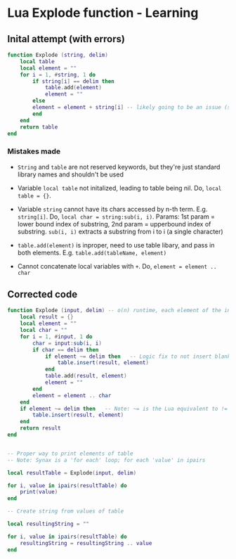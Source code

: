 # Lua Explode function - Learning

## Inital attempt (with errors)

```Lua
function Explode (string, delim)
    local table 
    local element = ""
    for i = 1, #string, 1 do
        if string[i] == delim then
            table.add(element) 
            element = ""
        else
        element = element + string[i] -- likely going to be an issue (string[i])
        end
    end
    return table
end
```

### Mistakes made

*   `String` and `table` are not reserved keywords, but they're just standard library names and shouldn't be used

*   Variable `local table` not initalized, leading to table being nil.
    Do, `local table = {}`.

*   Variable `string` cannot have its chars accessed by n-th term. E.g. `string[i]`.
    Do, `local char = string:sub(i, i)`.
    Params: 1st param = lower bound index of substring, 2nd param = upperbound index of substring.
    `sub(i, i)` extracts a substring from i to i (a single character)

*   `table.add(element)` is inproper, need to use table libary, and pass in both elements. E.g. `table.add(tableName, element)`

*   Cannot concatenate local variables with `+`.
    Do, `element = element .. char`

## Corrected code

```Lua
function Explode (input, delim) -- o(n) runtime, each element of the input is visited once
    local result = {}
    local element = ""
    local char = ""
    for i = 1, #input, 1 do
        char = input:sub(i, i)
        if char == delim then
            if element ~= delim then   -- Logic fix to not insert blank values (s.t...ven...)
                table.insert(result, element) 
            end
            table.add(result, element) 
            element = ""
        end
        element = element .. char
    end
    if element ~= delim then   -- Note: ~= is the Lua equivalent to != (not equal to)
        table.insert(result, element) 
    end
    return result
end
```

```Lua

-- Proper way to print elements of table
-- Note: Synax is a 'for each' loop; for each 'value' in ipairs

local resultTable = Explode(input, delim)

for i, value in ipairs(resultTable) do
    print(value)
end

-- Create string from values of table

local resultingString = ""

for i, value in ipairs(resultTable) do
    resultingString = resultingString .. value
end

```




